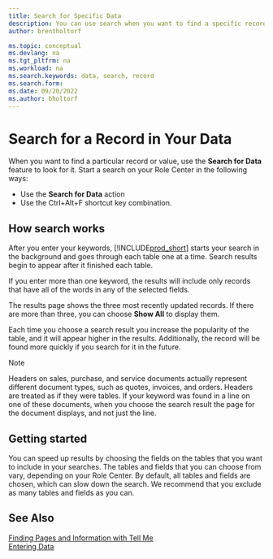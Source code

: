 ```yaml
---
title: Search for Specific Data
description: You can use search when you want to find a specific record.
author: brentholtorf

ms.topic: conceptual
ms.devlang: na
ms.tgt_pltfrm: na
ms.workload: na
ms.search.keywords: data, search, record
ms.search.form: 
ms.date: 09/20/2022
ms.author: bholtorf
---
```


# Search for a Record in Your Data

When you want to find a particular record or value, use the **Search for Data** feature to look for it. Start a search on your Role Center in the following ways:

* Use the **Search for Data** action
* Use the Ctrl+Alt+F shortcut key combination.

## How search works

After you enter your keywords, [!INCLUDE[prod_short](includes/prod_short.md)] starts your search in the background and goes through each table one at a time. Search results begin to appear after it finished each table. 

If you enter more than one keyword, the results will include only records that have all of the words in any of the selected fields.

The results page shows the three most recently updated records. If there are more than three, you can choose **Show All** to display them.

Each time you choose a search result you increase the popularity of the table, and it will appear higher in the results. Additionally, the record will be found more quickly if you search for it in the future.

> [!NOTE]
> Headers on sales, purchase, and service documents actually represent different document types, such as quotes, invoices, and orders. Headers are treated as if they were tables. If your keyword was found in a line on one of these documents, when you choose the search result the page for the document displays, and not just the line.

## Getting started

You can speed up results by choosing the fields on the tables that you want to include in your searches. The tables and fields that you can choose from vary, depending on your Role Center. By default, all tables and fields are chosen, which can slow down the search. We recommend that you exclude as many tables and fields as you can.

## See Also

[Finding Pages and Information with Tell Me](ui-search.md)  
[Entering Data](ui-enter-data.md)  
